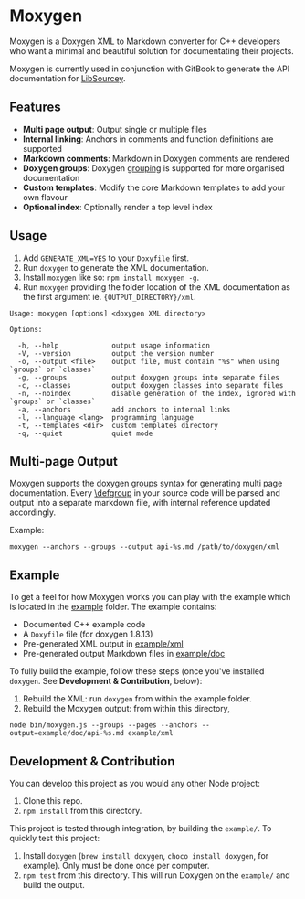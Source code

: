 # Moxygen

Moxygen is a Doxygen XML to Markdown converter for C++ developers who want a minimal and beautiful solution for documentating their projects.

Moxygen is currently used in conjunction with GitBook to generate the API documentation for [LibSourcey](http://sourcey.com/libsourcey/).

## Features

* **Multi page output**: Output single or multiple files
* **Internal linking**: Anchors in comments and function definitions are supported
* **Markdown comments**: Markdown in Doxygen comments are rendered
* **Doxygen groups**: Doxygen [grouping](http://www.doxygen.nl/manual/grouping.html) is supported for more organised documentation
* **Custom templates**: Modify the core Markdown templates to add your own flavour
* **Optional index**: Optionally render a top level index

## Usage

1. Add `GENERATE_XML=YES` to your `Doxyfile` first.
2. Run `doxygen` to generate the XML documentation.
3. Install `moxygen` like so: `npm install moxygen -g`.
4. Run `moxygen` providing the folder location of the XML documentation as the first argument ie. `{OUTPUT_DIRECTORY}/xml`.  
  ```
  Usage: moxygen [options] <doxygen XML directory>

  Options:

    -h, --help             output usage information
    -V, --version          output the version number
    -o, --output <file>    output file, must contain "%s" when using `groups` or `classes`
    -g, --groups           output doxygen groups into separate files
    -c, --classes          output doxygen classes into separate files
    -n, --noindex          disable generation of the index, ignored with `groups` or `classes`
    -a, --anchors          add anchors to internal links
    -l, --language <lang>  programming language
    -t, --templates <dir>  custom templates directory
    -q, --quiet            quiet mode
  ```

## Multi-page Output

Moxygen supports the doxygen [groups](http://www.doxygen.nl/manual/grouping.html#modules) syntax for generating multi page documentation. Every [\defgroup](http://www.doxygen.nl/manual/commands.html#cmddefgroup) in your source code will be parsed and output into a separate markdown file, with internal reference updated accordingly.

Example:

```
moxygen --anchors --groups --output api-%s.md /path/to/doxygen/xml
```

## Example

To get a feel for how Moxygen works you can play with the example which is located in the [example](/example) folder. The example contains:

* Documented C++ example code
* A `Doxyfile` file (for doxygen 1.8.13)
* Pre-generated XML output in [example/xml](/example/xml)
* Pre-generated output Markdown files in [example/doc](/example/doc)

To fully build the example, follow these steps (once you've installed `doxygen`. See **Development & Contribution**, below):

1. Rebuild the XML: run `doxygen` from within the example folder.
2. Rebuild the Moxygen output: from within this directory,

```
node bin/moxygen.js --groups --pages --anchors --output=example/doc/api-%s.md example/xml
```

## Development & Contribution

You can develop this project as you would any other Node project:

1. Clone this repo.
2. `npm install` from this directory.

This project is tested through integration, by building the `example/`. To quickly test this project:

1. Install `doxygen` (`brew install doxygen`, `choco install doxygen`, for example). Only must be done once per computer.
2. `npm test` from this directory. This will run Doxygen on the `example/` and build the output.
